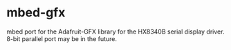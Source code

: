 # mbed-gfx
mbed port for the Adafruit-GFX library for the HX8340B serial display driver. 8-bit parallel port may be in the future.
